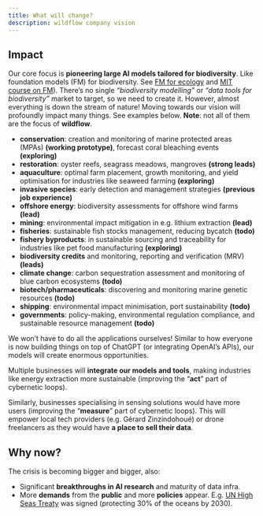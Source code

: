 ```yaml
---
title: What will change?
description: wildflow company vision
---
```


## Impact

Our core focus is **pioneering large AI models tailored for biodiversity**. Like foundation models (FM) for biodiversity. See [FM for ecology](https://www.authorea.com/users/699564/articles/686860-foundation-models-in-shaping-the-future-of-ecology) and [MIT course on FM](https://www.futureofai.mit.edu/)). There’s no single _“biodiversity modelling”_ or _“data tools for biodiversity”_ market to target, so we need to create it. However, almost everything is down the stream of nature! Moving towards our vision will profoundly impact many things. See examples below. **Note**: not all of them are the focus of **wildflow**.

- **conservation**: creation and monitoring of marine protected areas (MPAs) **(working prototype)**, forecast coral bleaching events **(exploring)**
- **restoration**: oyster reefs, seagrass meadows, mangroves **(strong leads)**
- **aquaculture**: optimal farm placement, growth monitoring, and yield optimisation for industries like seaweed farming **(exploring)**
- **invasive species**: early detection and management strategies **(previous job experience)**
- **offshore energy**: biodiversity assessments for offshore wind farms **(lead)**
- **mining**: environmental impact mitigation in e.g. lithium extraction **(lead)**
- **fisheries**: sustainable fish stocks management, reducing bycatch **(todo)**
- **fishery byproducts**: in sustainable sourcing and traceability for industries like pet food manufacturing **(exploring)**
- **biodiversity credits** and monitoring, reporting and verification (MRV) **(leads)**
- **climate change**: carbon sequestration assessment and monitoring of blue carbon ecosystems **(todo)**
- **biotech/pharmaceuticals**: discovering and monitoring marine genetic resources **(todo)**
- **shipping**: environmental impact minimisation, port sustainability **(todo)**
- **governments**: policy-making, environmental regulation compliance, and sustainable resource management **(todo)**

We won’t have to do all the applications ourselves! Similar to how everyone is now building things on top of ChatGPT (or integrating OpenAI’s APIs), our models will create enormous opportunities.

Multiple businesses will **integrate our models and tools**, making industries like energy extraction more sustainable (improving the “**act**” part of cybernetic loops).

Similarly, businesses specialising in sensing solutions would have more users (improving the “**measure**” part of cybernetic loops). This will empower local tech providers (e.g. Gérard Zinzindohoué) or drone freelancers as they would have **a place to sell their data**.

## Why now?

The crisis is becoming bigger and bigger, also:

- Significant **breakthroughs in AI research** and maturity of data infra.
- More **demands** from the **public** and more **policies** appear. E.g. [UN High Seas Treaty](https://www.bbc.co.uk/news/science-environment-64839763) was signed (protecting 30% of the oceans by 2030).
